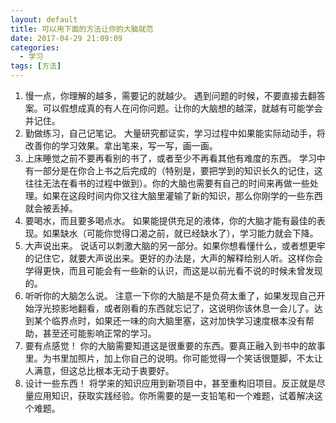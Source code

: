 ```yaml
---
layout: default
title: 可以用下面的方法让你的大脑就范
date: 2017-04-29 21:09:09
categories:
  - 学习
tags: [方法]
---
```


1. 慢一点，你理解的越多，需要记的就越少。
遇到问题的时候，不要直接去翻答案。可以假想成真的有人在问你问题。让你的大脑想的越深，就越有可能学会并记住。
2. 勤做练习，自己记笔记。
大量研究都证实，学习过程中如果能实际动动手，将改善你的学习效果。拿出笔来，写一写，画一画。
3. 上床睡觉之前不要再看别的书了，或者至少不再看其他有难度的东西。
学习中有一部分是在你合上书之后完成的（特别是，要把学到的知识长久的记住，这往往无法在看书的过程中做到）。你的大脑也需要有自己的时间来再做一些处理。如果在这段时间内你又往大脑里灌输了新的知识，那么你刚学的一些东西就会被丢掉。
4. 要喝水，而且要多喝点水。
如果能提供充足的液体，你的大脑才能有最佳的表现。如果缺水（可能你觉得口渴之前，就已经缺水了），学习能力就会下降。
5. 大声说出来。
说话可以刺激大脑的另一部分。如果你想看懂什么，或者想更牢的记住它，就要大声说出来。更好的办法是，大声的解释给别人听。这样你会学得更快，而且可能会有一些新的认识，而这是以前光看不说的时候未曾发现的。
6. 听听你的大脑怎么说。
注意一下你的大脑是不是负荷太重了，如果发现自己开始浮光掠影地翻看，或者刚看的东西就忘记了，这说明你该休息一会儿了。达到某个临界点时，如果还一味的向大脑里塞，这对加快学习速度根本没有帮助，甚至还可能影响正常的学习。
7. 要有点感觉！
你的大脑需要知道这是很重要的东西。要真正融入到书中的故事里。为书里加照片，加上你自己的说明。你可能觉得一个笑话很蹩脚，不太让人满意，但这总比根本无动于衷要好。
8. 设计一些东西！
将学来的知识应用到新项目中，甚至重构旧项目。反正就是尽量应用知识，获取实践经验。你所需要的是一支铅笔和一个难题，试着解决这个难题。
